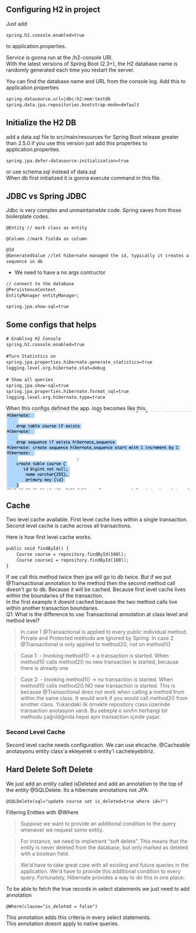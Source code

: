 ## Configuring H2 in project
Just add
```
spring.h2.console.enabled=true
```
to application.properties.

Service is gonna run at the /h2-console URI.
<br>
With the latest versions of Spring Boot (2.3+), the H2 database name is randomly generated each time you restart the server.

You can find the database name and URL from the console log.
Add this to application properties
```
spring.datasource.url=jdbc:h2:mem:testdb
spring.data.jpa.repositories.bootstrap-mode=default
```

## Initialize the H2 DB
add a data.sql file to src/main/resources for Spring Boot release greater than 2.5.0
if you use this version just add this properties to application.properties.
```
spring.jpa.defer-datasource-initialization=true
```
or use schema.sql instead of data.sql
<br>
When db first initialized it is gonna execute command in this file.

## JDBC vs Spring JDBC
Jdbc is very complex and unmaintaineble code. Spring saves from those boilerplate codes.

```
@Entity // mark class as entity
```
```
@Column //mark fielda as column
```
```
@Id
@GeneratedValue //let hibernate managed the id, typically it creates a sequence in db
```
* We need to have a no args contructor
```
// connect to the database
@PersistenceContext
EntityManager entityManager;
```

```
spring.jpa.show-sql=true
```

## Some configs that helps
```
# Enabling H2 Console
spring.h2.console.enabled=true

#Turn Statistics on
spring.jpa.properties.hibernate.generate_statistics=true
logging.level.org.hibernate.stat=debug

# Show all queries
spring.jpa.show-sql=true
spring.jpa.properties.hibernate.format_sql=true
logging.level.org.hibernate.type=trace
```
When this configs defined the app. logs becomes like this.
![alt text](/images/jpa/1.PNG)

## Cache
Two level cache available. First level cache lives within a single transaction.
Second level cache is cache across all transactions.

Here is how first level cache works.
```
public void findById() {
    Course course = repository.findById(100l);
    Course course1 = repository.findById(100l);
} 
```

If we call this method twice then jpa will go to db twice. But if we put @Transactional annotation to the method
then the second method call doesn't go to db. Because it will be cached. Because first level cache lives within the 
boundaries of the transaction.
<br>
In the first example it doesnt cached because the two method calls live within another transaction boundaries.
<br>
Q1: What is the difference to use Transactional annotation at class level and method level?

> In case 1 @Transactional is applied to every public individual method. Private and Protected methods are Ignored by Spring. In case 2 @Transactional is only applied to method2(), not on method1()

> Case 1: - Invoking method1() -> a transaction is started. When method1() calls method2() no new transaction is started, because there is already one

> Case 2: - Invoking method1() -> no transaction is started. When method1() calls method2() NO new transaction is started. This is because @Transactional does not work when calling a method from within the same class. It would work if you would call method2() from another class.
Yukarıdaki ilk örnekte repository class üzerinde transaction anotasyon vardı. Bu sebeple o sınıfın herhangi
bir methodu çağrıldığında hepsi aynı transaction içinde yaşar.

### Second Level Cache
Second level cache needs configuration. We can use ehcache.
@Cacheable anotasyonu entity class'a ekleyerek o entity'i cacheleyebiliriz.

## Hard Delete Soft Delete
We just add an entity called isDeleted and add an annotation to the top of the entity @SQLDelete.
Its a hibernate annotations not JPA.

```
@SQLDelete(sql="update course set is_deleted=true where id=?")
```
Filtering Entities with @Where

> Suppose we want to provide an additional condition to the query whenever we request some entity.

> For instance, we need to implement “soft delete”. This means that the entity is never deleted from the database, but only marked as deleted with a boolean field.

> We'd have to take great care with all existing and future queries in the application. We'd have to provide this additional condition to every query. Fortunately, Hibernate provides a way to do this in one place:

To be able to fetch the true records in select statements we just need to add annotation
```
@Where(clause="is_deleted = false")
```
This annotation adds this criteria in every select statements.
<br>
This annotation doesnt apply to native queries.